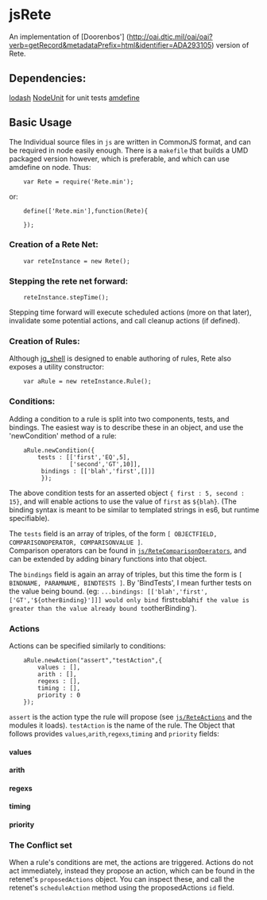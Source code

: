 # jsRete

An implementation of [Doorenbos'] (http://oai.dtic.mil/oai/oai?verb=getRecord&metadataPrefix=html&identifier=ADA293105) version of Rete.

## Dependencies:
[lodash](https://lodash.com/)
[NodeUnit](https://github.com/caolan/nodeunit) for unit tests
[amdefine](https::/github.com/jrburke/amdefine)

## Basic Usage
The Individual source files in `js` are written in CommonJS format, and can be required in node easily enough. There is a `makefile` that builds a UMD packaged version however, which is preferable, and which can use amdefine on node. Thus:
```
    var Rete = require('Rete.min');
```
or:
```
    define(['Rete.min'],function(Rete){
    
    });
```

### Creation of a Rete Net:
```
    var reteInstance = new Rete();
```

### Stepping the rete net forward:
```
    reteInstance.stepTime();
```
Stepping time forward will execute scheduled actions (more on that later), invalidate some potential actions, and call cleanup actions (if defined).

### Creation of Rules:
Although [jg_shell](https://github.com/jgrey4296/jg_shell) is designed to enable authoring of rules, Rete also 
exposes a utility constructor:
```
    var aRule = new reteInstance.Rule();
```

### Conditions:
Adding a condition to a rule is split into two components, tests, and bindings. The easiest way is
to describe these in an object, and use the 'newCondition' method of a rule:
```
    aRule.newCondition({
        tests : [['first','EQ',5],
                 ['second','GT',10]],
         bindings : [['blah','first',[]]]
         });
```
The above condition tests for an asserted object `{ first : 5, second : 15}`, and will enable actions to use the value of `first` as `${blah}`. 
(The binding syntax is meant to be similar to templated strings in es6, but runtime specifiable).

The `tests` field is an array of triples, of the form `[ OBJECTFIELD, COMPARISONOPERATOR, COMPARISONVALUE ]`.  
Comparison operators can be found in [`js/ReteComparisonOperators`](https://github.com/jgrey4296/jsRete/blob/master/js/ReteComparisonOperators.js), and can be extended by adding binary functions into that object.

The `bindings` field is again an array of triples, but this time the form is `[ BINDNAME, PARAMNAME, BINDTESTS ]`.
By 'BindTests', I mean further tests on the value being bound. (eg: `...bindings: [['blah','first',['GT','${otherBinding}']]] would only bind `first` to `blah` if the value is greater than the value already bound to `otherBinding`).

### Actions

Actions can be specified similarly to conditions:
```
    aRule.newAction("assert","testAction",{
        values : [],
        arith : [],
        regexs : [],
        timing : [],
        priority : 0
    });
```
`assert` is the action type the rule will propose (see [`js/ReteActions`](https://github.com/jgrey4296/jsRete/blob/master/js/ReteActions.js) and the modules it loads).
`testAction` is the name of the rule. The Object that follows provides `values`,`arith`,`regexs`,`timing` and `priority` fields:

#### values

#### arith

#### regexs

#### timing

#### priority

### The Conflict set
When a rule's conditions are met, the actions are triggered. Actions do not act immediately, instead they propose an action, which can be found in the retenet's `proposedActions` object. You can inspect these, and call the retenet's `scheduleAction` method using the proposedActions `id` field. 
